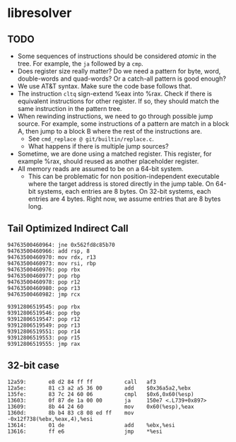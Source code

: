 # libresolver

## TODO

* Some sequences of instructions should be considered _atomic_
  in the tree. For example, the `ja` followed by a `cmp`.
* Does register size really matter? Do we need a pattern for
  byte, word, double-words and quad-words? Or a catch-all pattern
  is good enough?
* We use AT&T syntax. Make sure the code base follows that.
* The instruction `cltq` sign-extend %eax into %rax. Check
  if there is equivalent instructions for other register.
  If so, they should match the same instruction in the
  pattern tree.
* When rewinding instructions, we need to go through possible
  jump source. For example, some instructions of a pattern are
  match in a block A, then jump to a block B where the rest of
  the instructions are.
    * See `cmd_replace @ git/builtin/replace.c`.
    * What happens if there is multiple jump sources?
* Sometime, we are done using a matched register. This register,
  for example %rax, should reused as another placeholder register.
* All memory reads are assumed to be on a 64-bit system.
    * This can be problematic for non position-independent executable
      where the target address is stored directly in the jump table.
      On 64-bit systems, each entries are 8 bytes. On 32-bit systems,
      each entries are 4 bytes. Right now, we assume entries that are
      8 bytes long.

## Tail Optimized Indirect Call

```
94763500460964: jne 0x562fd8c85b70
94763500460966: add rsp, 8
94763500460970: mov rdx, r13
94763500460973: mov rsi, rbp
94763500460976: pop rbx
94763500460977: pop rbp
94763500460978: pop r12
94763500460980: pop r13
94763500460982: jmp rcx
```

```
93912806519545: pop rbx
93912806519546: pop rbp
93912806519547: pop r12
93912806519549: pop r13
93912806519551: pop r14
93912806519553: pop r15
93912806519555: jmp rax
```

## 32-bit case

```
12a59:       e8 d2 84 ff ff          call   af3
12a5e:       81 c3 a2 a5 36 00       add    $0x36a5a2,%ebx
135fe:       83 7c 24 60 06          cmpl   $0x6,0x60(%esp)
13603:       0f 87 de 1a 00 00       ja     150e7 <.L739+0x897>
13609:       8b 44 24 60             mov    0x60(%esp),%eax
1360d:       8b b4 83 c8 08 ed ff    mov    -0x12f738(%ebx,%eax,4),%esi
13614:       01 de                   add    %ebx,%esi
13616:       ff e6                   jmp    *%esi
```